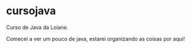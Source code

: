 # cursojava
 Curso de Java da Loiane.

 Comecei a ver um pouco de java, estarei organizando as coisas por aqui!
